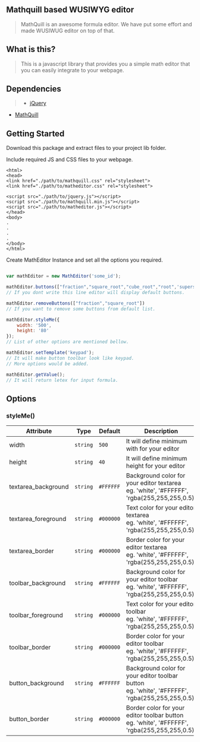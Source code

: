 ## Mathquill based WUSIWYG editor

> MathQuill is an awesome formula editor. We have put some effort and made WUSIWUG editor on top of that.

## What is this?
> This is a javascript library that provides you a simple math editor that you can easily integrate to your webpage.

## Dependencies
> - [jQuery](https://jquery.com/download/)
- [MathQuill](https://github.com/mathquill/mathquill)

## Getting Started
Download this package and extract files to your project lib folder.

Include required JS and CSS files to your webpage.
```
<html>
<head>
<link href="./path/to/mathquill.css" rel="stylesheet">
<link href="./path/to/matheditor.css" rel="stylesheet">

<script src="./path/to/jquery.js"></script>
<script src="./path/to/mathquill.min.js"></script>
<script src="./path/to/matheditor.js"></script>
</head>
<body>
.
.
.
.
</body>
</html>
```

Create MathEditor Instance and set all the options you required.
```javascript

var mathEditor = new MathEditor('some_id');

mathEditor.buttons(["fraction","square_root","cube_root","root",'superscript','subscript']);
// If you dont write this line editor will display default buttons. 

mathEditor.removeButtons(["fraction","square_root"])
// If you want to remove some buttons from default list.

mathEditor.styleMe({
    width: '500',
    height: '80'
});
// List of other options are mentioned bellow.

mathEditor.setTemplate('keypad');
// It will make button toolbar look like keypad.
// More options would be added.

mathEditor.getValue();
// It will return letex for input formula.
```

## Options
### styleMe()
Attribute | Type | Default | Description
--------- | ---- | ------- | -----------
width|`string`|`500`|It will define minimum with for your editor
height|`string`|`40`|It will define minimum height for your editor
textarea_background|`string`|`#FFFFFF`|Background color for your editor textarea<br>eg. 'white', '#FFFFFF', 'rgba(255,255,255,0.5)'
textarea_foreground|`string`|`#000000`|Text color for your editor textarea<br>eg. 'white', '#FFFFFF', 'rgba(255,255,255,0.5)'
textarea_border|`string`|`#000000`|Border color for your editor textarea<br>eg. 'white', '#FFFFFF', 'rgba(255,255,255,0.5)'
toolbar_background|`string`|`#FFFFFF`|Background color for your editor toolbar<br>eg. 'white', '#FFFFFF', 'rgba(255,255,255,0.5)'
toolbar_foreground|`string`|`#000000`|Text color for your editor toolbar<br>eg. 'white', '#FFFFFF', 'rgba(255,255,255,0.5)'
toolbar_border|`string`|`#000000`|Border color for your editor toolbar<br>eg. 'white', '#FFFFFF', 'rgba(255,255,255,0.5)'
button_background|`string`|`#FFFFFF`|Background color for your editor toolbar button<br>eg. 'white', '#FFFFFF', 'rgba(255,255,255,0.5)'
button_border|`string`|`#000000`|Border color for your editor toolbar button<br>eg. 'white', '#FFFFFF', 'rgba(255,255,255,0.5)'

